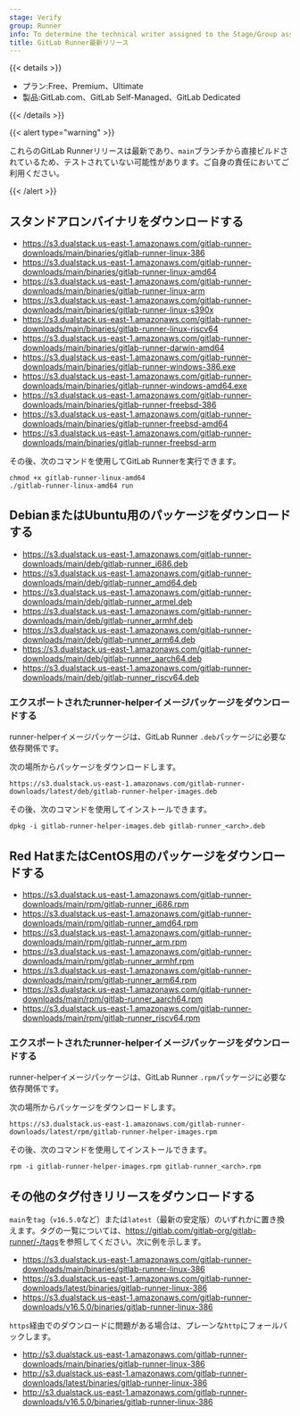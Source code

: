 ```yaml
---
stage: Verify
group: Runner
info: To determine the technical writer assigned to the Stage/Group associated with this page, see https://handbook.gitlab.com/handbook/product/ux/technical-writing/#assignments
title: GitLab Runner最新リリース
---
```


{{< details >}}

- プラン:Free、Premium、Ultimate
- 製品:GitLab.com、GitLab Self-Managed、GitLab Dedicated

{{< /details >}}

{{< alert type="warning" >}}

これらのGitLab Runnerリリースは最新であり、`main`ブランチから直接ビルドされているため、テストされていない可能性があります。ご自身の責任においてご利用ください。

{{< /alert >}}

## スタンドアロンバイナリをダウンロードする

- <https://s3.dualstack.us-east-1.amazonaws.com/gitlab-runner-downloads/main/binaries/gitlab-runner-linux-386>
- <https://s3.dualstack.us-east-1.amazonaws.com/gitlab-runner-downloads/main/binaries/gitlab-runner-linux-amd64>
- <https://s3.dualstack.us-east-1.amazonaws.com/gitlab-runner-downloads/main/binaries/gitlab-runner-linux-arm>
- <https://s3.dualstack.us-east-1.amazonaws.com/gitlab-runner-downloads/main/binaries/gitlab-runner-linux-s390x>
- <https://s3.dualstack.us-east-1.amazonaws.com/gitlab-runner-downloads/main/binaries/gitlab-runner-linux-riscv64>
- <https://s3.dualstack.us-east-1.amazonaws.com/gitlab-runner-downloads/main/binaries/gitlab-runner-darwin-amd64>
- <https://s3.dualstack.us-east-1.amazonaws.com/gitlab-runner-downloads/main/binaries/gitlab-runner-windows-386.exe>
- <https://s3.dualstack.us-east-1.amazonaws.com/gitlab-runner-downloads/main/binaries/gitlab-runner-windows-amd64.exe>
- <https://s3.dualstack.us-east-1.amazonaws.com/gitlab-runner-downloads/main/binaries/gitlab-runner-freebsd-386>
- <https://s3.dualstack.us-east-1.amazonaws.com/gitlab-runner-downloads/main/binaries/gitlab-runner-freebsd-amd64>
- <https://s3.dualstack.us-east-1.amazonaws.com/gitlab-runner-downloads/main/binaries/gitlab-runner-freebsd-arm>

その後、次のコマンドを使用してGitLab Runnerを実行できます。

```shell
chmod +x gitlab-runner-linux-amd64
./gitlab-runner-linux-amd64 run
```

## DebianまたはUbuntu用のパッケージをダウンロードする

- <https://s3.dualstack.us-east-1.amazonaws.com/gitlab-runner-downloads/main/deb/gitlab-runner_i686.deb>
- <https://s3.dualstack.us-east-1.amazonaws.com/gitlab-runner-downloads/main/deb/gitlab-runner_amd64.deb>
- <https://s3.dualstack.us-east-1.amazonaws.com/gitlab-runner-downloads/main/deb/gitlab-runner_armel.deb>
- <https://s3.dualstack.us-east-1.amazonaws.com/gitlab-runner-downloads/main/deb/gitlab-runner_armhf.deb>
- <https://s3.dualstack.us-east-1.amazonaws.com/gitlab-runner-downloads/main/deb/gitlab-runner_arm64.deb>
- <https://s3.dualstack.us-east-1.amazonaws.com/gitlab-runner-downloads/main/deb/gitlab-runner_aarch64.deb>
- <https://s3.dualstack.us-east-1.amazonaws.com/gitlab-runner-downloads/main/deb/gitlab-runner_riscv64.deb>

### エクスポートされたrunner-helperイメージパッケージをダウンロードする

runner-helperイメージパッケージは、GitLab Runner `.deb`パッケージに必要な依存関係です。

次の場所からパッケージをダウンロードします。

```plaintext
https://s3.dualstack.us-east-1.amazonaws.com/gitlab-runner-downloads/latest/deb/gitlab-runner-helper-images.deb
```

その後、次のコマンドを使用してインストールできます。

```shell
dpkg -i gitlab-runner-helper-images.deb gitlab-runner_<arch>.deb
```

## Red HatまたはCentOS用のパッケージをダウンロードする

- <https://s3.dualstack.us-east-1.amazonaws.com/gitlab-runner-downloads/main/rpm/gitlab-runner_i686.rpm>
- <https://s3.dualstack.us-east-1.amazonaws.com/gitlab-runner-downloads/main/rpm/gitlab-runner_amd64.rpm>
- <https://s3.dualstack.us-east-1.amazonaws.com/gitlab-runner-downloads/main/rpm/gitlab-runner_arm.rpm>
- <https://s3.dualstack.us-east-1.amazonaws.com/gitlab-runner-downloads/main/rpm/gitlab-runner_armhf.rpm>
- <https://s3.dualstack.us-east-1.amazonaws.com/gitlab-runner-downloads/main/rpm/gitlab-runner_arm64.rpm>
- <https://s3.dualstack.us-east-1.amazonaws.com/gitlab-runner-downloads/main/rpm/gitlab-runner_aarch64.rpm>
- <https://s3.dualstack.us-east-1.amazonaws.com/gitlab-runner-downloads/main/rpm/gitlab-runner_riscv64.rpm>

### エクスポートされたrunner-helperイメージパッケージをダウンロードする

runner-helperイメージパッケージは、GitLab Runner `.rpm`パッケージに必要な依存関係です。

次の場所からパッケージをダウンロードします。

```plaintext
https://s3.dualstack.us-east-1.amazonaws.com/gitlab-runner-downloads/latest/rpm/gitlab-runner-helper-images.rpm
```

その後、次のコマンドを使用してインストールできます。

```shell
rpm -i gitlab-runner-helper-images.rpm gitlab-runner_<arch>.rpm
```

## その他のタグ付きリリースをダウンロードする

`main`を`tag`（`v16.5.0`など）または`latest`（最新の安定版）のいずれかに置き換えます。タグの一覧については、<https://gitlab.com/gitlab-org/gitlab-runner/-/tags>を参照してください。次に例を示します。

- <https://s3.dualstack.us-east-1.amazonaws.com/gitlab-runner-downloads/main/binaries/gitlab-runner-linux-386>
- <https://s3.dualstack.us-east-1.amazonaws.com/gitlab-runner-downloads/latest/binaries/gitlab-runner-linux-386>
- <https://s3.dualstack.us-east-1.amazonaws.com/gitlab-runner-downloads/v16.5.0/binaries/gitlab-runner-linux-386>

`https`経由でのダウンロードに問題がある場合は、プレーンな`http`にフォールバックします。

- <http://s3.dualstack.us-east-1.amazonaws.com/gitlab-runner-downloads/main/binaries/gitlab-runner-linux-386>
- <http://s3.dualstack.us-east-1.amazonaws.com/gitlab-runner-downloads/latest/binaries/gitlab-runner-linux-386>
- <http://s3.dualstack.us-east-1.amazonaws.com/gitlab-runner-downloads/v16.5.0/binaries/gitlab-runner-linux-386>
